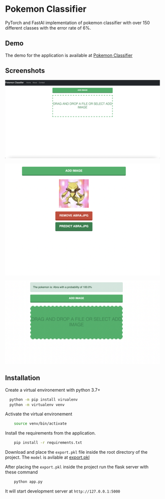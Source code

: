 
# Pokemon Classifier

PyTorch and FastAI implementation of pokemon classifier with over 150 different classes with the error rate of 6%.


## Demo

The demo for the application is available at [Pokemon Classifier](https://pokemonclassifier.pythonicnerds.me)






## Screenshots

![](https://github.com/I-am-vishalmaurya/pokemon-classifier/blob/master/static/Screenshot%202022-05-04%20at%209.37.15%20AM.png?raw=true "https://github.com/I-am-vishalmaurya/pokemon-classifier/")

![](https://github.com/I-am-vishalmaurya/pokemon-classifier/blob/master/static/Screenshot%202022-05-04%20at%209.37.32%20AM.png?raw=true)

![](https://github.com/I-am-vishalmaurya/pokemon-classifier/blob/master/static/Screenshot%202022-05-04%20at%209.37.40%20AM.png?raw=true)


## Installation

Create a virtual environement with python 3.7+

```bash
  python -m pip install virualenv
  python -m virtualenv venv
```
Activate the virtual environement
```bash
    source venv/bin/activate
```
Install the requirements from the application.
```bash
    pip install -r requirements.txt
```
Download and place the `export.pkl` file inside the root directory of the project.
The `model` is avilable at [export.pkl](https://github.com/I-am-vishalmaurya/pokemon-classifier/releases/download/model/export.pkl)

After placing the `export.pkl` inside the project run the flask server with these command
```bash
    python app.py
```
It will start development server at `http://127.0.0.1:5000`

